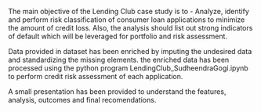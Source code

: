The main objective of the Lending Club case study is to -
Analyze, identify and perform risk classification of consumer loan applications to minimize the amount of credit loss. 
Also, the analysis should list out strong indicators of default which will be leveraged for portfolio and risk assessment. 

Data provided in dataset has been enriched by imputing the undesired data and standardizing the missing elements. the enriched data has been processed using the python program
LendingClub_SudheendraGogi.ipynb to perform credit risk assessment of each application. 

A small presentation has been provided to understand the features, analysis, outcomes and final recomendations.

